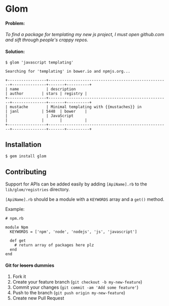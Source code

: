 # Glom

#### Problem:

_To find a package for templating my new js project, I must open github.com and sift through people's crappy repos._

#### Solution:

    $ glom 'javascript templating'
    
    Searching for 'templating' in bower.io and npmjs.org...
    
    +-----------------+-----------------------------------------------------+---------------+-------+----------+
    | name            | description                                         | author        | stars | registry |
    +-----------------+-----------------------------------------------------+---------------+-------+----------+
    | mustache        | Minimal templating with {{mustaches}} in            | janl          | 5448  | bower    |
    |                 | JavaScript                                          |               |       |          |
    +-----------------+-----------------------------------------------------+---------------+-------+----------+

## Installation

    $ gem install glom

## Contributing

Support for APIs can be added easily by adding `[ApiName].rb` to the `lib/glom/registries` directory.

`[ApiName].rb` should be a module with a `KEYWORDS` array and a `get()` method.

Example:

    # npm.rb
    
    module Npm
      KEYWORDS = ['npm', 'node', 'nodejs', 'js', 'javascript']
      
      def get
        # return array of packages here plz
      end
    end

#### Git for ~~losers~~ dummies

1. Fork it
2. Create your feature branch (`git checkout -b my-new-feature`)
3. Commit your changes (`git commit -am 'Add some feature'`)
4. Push to the branch (`git push origin my-new-feature`)
5. Create new Pull Request